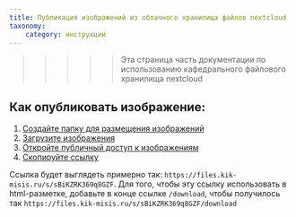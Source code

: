 ```yaml
---
title: Публикация изображений из облачного хранилища файлов nextcloud
taxonomy:
    category: инструкции
---
```


>>>>> Эта страница часть документации по использованию кафедрального файлового хранилища nextcloud 

## Как опубликовать изображение:

1. [Создайте папку для размещения изображений](images/создать-папку.png)
2. [Загрузите изображения](images/загрузить-изображения.png)
3. [Откройте публичный доступ к изображениям](images/опубликовать-изображение.png)
4. [Скопируйте ссылку](images/скопировать-ссылку.png)

Ссылка будет выглядеть примерно так: `https://files.kik-misis.ru/s/sBiKZRK369q8GZF`.  Для того, чтобы эту ссылку использовать в html-разметке, добавьте в конце ссылке `/download`, чтобы получилось так `https://files.kik-misis.ru/s/sBiKZRK369q8GZF/download`